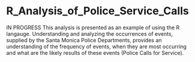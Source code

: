 # R_Analysis_of_Police_Service_Calls
IN PROGRESS
This analysis is presented as an example of using the R langauge. Understanding and analyzing the occurrences of events, supplied by the Santa Monica Police Departments, provides an understanding of the frequency of events, when they are most occurring and what are the likely results of these events (Police Calls for Service). 
